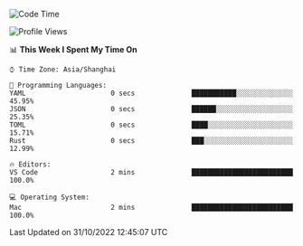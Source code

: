 <!--START_SECTION:waka-->
![Code Time](http://img.shields.io/badge/Code%20Time-1%2C748%20hrs%204%20mins-blue)

![Profile Views](http://img.shields.io/badge/Profile%20Views-26-blue)

📊 **This Week I Spent My Time On** 

```text
⌚︎ Time Zone: Asia/Shanghai

💬 Programming Languages: 
YAML                     0 secs              ███████████░░░░░░░░░░░░░░   45.95% 
JSON                     0 secs              ██████░░░░░░░░░░░░░░░░░░░   25.35% 
TOML                     0 secs              ████░░░░░░░░░░░░░░░░░░░░░   15.71% 
Rust                     0 secs              ███░░░░░░░░░░░░░░░░░░░░░░   12.99%

🔥 Editors: 
VS Code                  2 mins              █████████████████████████   100.0%

💻 Operating System: 
Mac                      2 mins              █████████████████████████   100.0%

```


 Last Updated on 31/10/2022 12:45:07 UTC
<!--END_SECTION:waka-->

<!--![CodersRank](https://cr-skills-chart-widget.azurewebsites.net/api/api?username=BugenZhao&padding=16&tooltip=true&branding=false&sort-by-score=true&skills=Rust%2C%20Swift%2C%20C%2C%20TypeScript%2C%20Java%2C%20Go%2C%20Dart%2C%20C%2B%2B%2C%20Python%2C%20Assembly%2C%20Shell%2C%20Kotlin)-->
